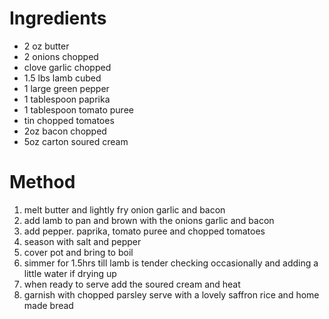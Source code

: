 # Ingredients

-   2 oz butter
-   2 onions chopped
-   clove garlic chopped
-   1.5 lbs lamb cubed
-   1 large green pepper
-   1 tablespoon paprika
-   1 tablespoon tomato puree
-   tin chopped tomatoes
-   2oz bacon chopped
-   5oz carton soured cream

# Method

1.  melt butter and lightly fry onion garlic and bacon
2.  add lamb to pan and brown with the onions garlic and bacon
3.  add pepper. paprika, tomato puree and chopped tomatoes
4.  season with salt and pepper
5.  cover pot and bring to boil
6.  simmer for 1.5hrs till lamb is tender checking occasionally and adding a little water if drying up
7.  when ready to serve add the soured cream and heat
8.  garnish with chopped parsley serve with a lovely saffron rice and home made bread


